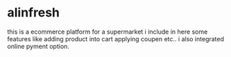 # alinfresh
this is a ecommerce platform for a supermarket i include in here some features like adding product into cart applying coupen etc.. i also integrated online pyment option.
